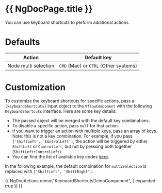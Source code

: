 # {{ NgDocPage.title }}

You can use keyboard shortcuts to perform additional actions.

# Defaults

| Action               | Default key                           |
| -------------------- | ------------------------------------- |
| Node multi selection | `CMD` (Mac) or `CTRL` (Other systems) |

# Customization

To customize the keyboard shortcuts for specific actions, pass a `[keyboardShortcuts]` input object to the `VflowComponent` with the following `KeyboardShortcuts` interface. Here are some key details:

- The passed object will be merged with the default key combinations.
- To disable a specific action, pass `null` for that action.
- If you want to trigger an action with multiple keys, pass an array of keys. Note: this is not a key combination. For example, if you pass `['ShiftLeft', 'ControlLeft']`, the action will be triggered by either `ShiftLeft` or `ControlLeft`, but not by pressing both together (`ShiftLeft+ControlLeft`).
- You can find the list of available key codes [here](https://www.w3.org/TR/uievents-code/#key-alphanumeric-section).

In the following example, the default combination for `multiSelection` is replaced with `['ShiftLeft', 'ShiftRight']`.

{{ NgDocActions.demo("KeyboardShortcutsDemoComponent", { expanded: true }) }}
